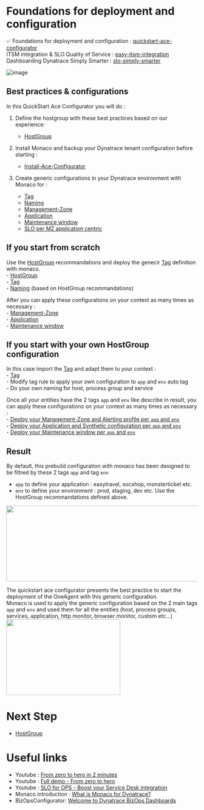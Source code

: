 # Foundations for deployment and configuration

✅ Foundations for deployment and configuration : [quickstart-ace-configurator](https://github.com/dynatrace-ace-services/quickstart-ace-configurator#readme)  
ITSM integration & SLO Quality of Service : [easy-itsm-integration](https://github.com/dynatrace-ace-services/easy-itsm-integration#readme)  
Dashboarding Dynatrace Simply Smarter : [slo-simply-smarter](https://github.com/dynatrace-ace-services/slo-simply-smarter#readme)  

![image](https://user-images.githubusercontent.com/40337213/216836220-e2766736-c456-43b8-b1fa-b6aa6ea4faaf.png)

## Best practices & configurations
In this QuickStart Ace Configurator you will do : 

1) Define the hostgroup with these best practices based on our experience:    
      - [HostGroup](/HostGroup)  

2) Install Monaco and backup your Dynatrace tenant configuration before starting :  
      - [Install-Ace-Configurator](/Install-Ace-Configurator)

3) Create generic configurations in your Dynatrace environment with Monaco for :   
      - [Tag](/Tag)  
      - [Naming](/Naming) 
      - [Management-Zone](/Management-Zone)
      - [Application](/Application)  
      - [Maintenance window](/Maintenance-Window) 
      - [SLO per MZ application centric](/SLO)  

## If you start from scratch 

Use the [HostGroup](/HostGroup) recommandations and deploy the genecir [Tag](/Tag) definition with monaco.   
    - [HostGroup](/HostGroup)  
    - [Tag](/Tag)  
    - [Naming](/Naming) (based on HostGroup recommandations) 
    
After you can apply these configurations on your context as many times as necessary :  
    - [Management-Zone](/Management-Zone)  
    - [Application](/Application)  
    - [Maintenance window](/Maintenance-Window)  

## If you start with your own HostGroup configuration 

In this case import the [Tag](/Tag) and adapt them to your context :   
    - [Tag](/Tag)  
    - Modify tag rule to apply your own configuration to `app` and `env` auto tag  
    - Do your own naming for host, process group and service  

Once all your entities have the 2 tags `app` and `env` like describe in result, you can apply these configurations on your context as many times as necessary :  
    - [Deploy your Management-Zone and Alerting profile  per `app` and `env`](/Management-Zone)  
    - [Deploy your Application and Synthetic configuration per `app` and `env`](/Application)  
    - [Deploy your Maintenance window  per `app` and `env`](/Maintenance-Window)  


## Result

By default, this prebuild configuration with monaco has been designed to be filtred by these 2 tags `app` and tag `env` 
   - `app` to define your application : easytravel, socshop, monsterticket etc.  
   - `env` to define your environment : prod, staging, dev etc. 
Use the HostGroup recommandations defined above. 
 <img src="https://user-images.githubusercontent.com/40337213/119023814-af310d00-b9a2-11eb-8fe8-e83b6b53fc4e.png" width="600" height="200">
    
The quickstart ace configurator presents the best practice to start the deployment of the OneAgent with this generic configuration.  
Monaco is used to apply the generic configuration based on the 2 main tags `app` and `env` and used them for all the entities (host, process groups, services, application, http monitor, browser monitor, custom etc...)  
 <img src="https://user-images.githubusercontent.com/40337213/119873392-c8970380-bf24-11eb-9716-acf50d1cbe09.png" width="300" height="200">


# Next Step

 - [HostGroup](/HostGroup)  

# Useful links
 - Youtube  : [From zero to hero in 2 minutes](https://youtu.be/vyabfN9zt8c)  
 - Youtube  : [Full demo - From zero to hero](https://youtu.be/irxN7PJd43M)  
 - Youtube : [SLO for OPS - Boost your Service Desk integration](https://youtu.be/ugauVEjtfWo)  
 - Monaco introduction : [What is Monaco for Dynatrace?](/What-is-Monaco-for-Dynatrace.pdf)  
 - BizOpsConfigurator: [Welcome to Dynatrace BizOps Dashboards](https://dynatrace.github.io/BizOpsConfigurator/index.html#prerequisites)  
